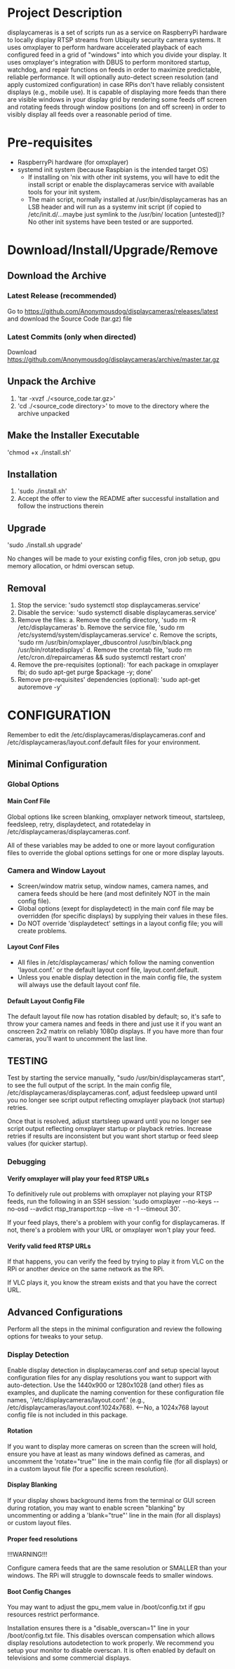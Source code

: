 # Project Description
displaycameras is a set of scripts run as a service on RaspberryPi hardware to locally display RTSP streams from Ubiquity security camera systems.  It uses omxplayer to perform hardware accelerated playback of each configured feed in a grid of "windows" into which you divide your display.  It uses omxplayer's integration with DBUS to perform monitored startup, watchdog, and repair functions on feeds in order to maximize predictable, reliable performance.  It will optionally auto-detect screen resolution (and apply customized configuration) in case RPis don't have reliably consistent displays (e.g., mobile use).  It is capable of displaying more feeds than there are visible windows in your display grid by rendering some feeds off screen and rotating feeds through window positions (on and off screen) in order to visibly display all feeds over a reasonable period of time.

# Pre-requisites
* RaspberryPi hardware (for omxplayer)
* systemd init system (because Raspbian is the intended target OS)
  * If installing on 'nix with other init systems, you will have to edit the install script or enable the displaycameras service with available tools for your init system.
  * The main script, normally installed at /usr/bin/displaycameras has an LSB header and will run as a systemv init script (if copied to /etc/init.d/...maybe just symlink to the /usr/bin/ location [untested])?  No other init systems have been tested or are supported.

# Download/Install/Upgrade/Remove
## Download the Archive
### Latest Release (recommended)
Go to https://github.com/Anonymousdog/displaycameras/releases/latest and download the Source Code (tar.gz) file
### Latest Commits (only when directed)
Download https://github.com/Anonymousdog/displaycameras/archive/master.tar.gz

## Unpack the Archive
1. 'tar -xvzf ./<source_code.tar.gz>'
2. 'cd ./<source_code directory>' to move to the directory where the archive unpacked

## Make the Installer Executable
'chmod +x ./install.sh'

## Installation
1. 'sudo ./install.sh'
2. Accept the offer to view the README after successful installation and follow the instructions therein

## Upgrade
'sudo ./install.sh upgrade'

No changes will be made to your existing config files, cron job setup, gpu memory allocation, or hdmi overscan setup.

## Removal
1. Stop the service: 'sudo systemctl stop displaycameras.service'
2. Disable the service: 'sudo systemctl disable displaycameras.service'
3. Remove the files:
	a. Remove the config directory, 'sudo rm -R /etc/displaycameras'
	b. Remove the service file, 'sudo rm /etc/systemd/system/displaycameras.service'
	c. Remove the scripts, 'sudo rm /usr/bin/omxplayer_dbuscontrol /usr/bin/black.png /usr/bin/rotatedisplays'
	d. Remove the crontab file, 'sudo rm /etc/cron.d/repaircameras && sudo systemctl restart cron'
4. Remove the pre-requisites (optional): 'for each package in omxplayer fbi; do sudo apt-get purge $package -y; done'
5. Remove pre-requisites' dependencies (optional): 'sudo apt-get autoremove -y'

# CONFIGURATION
Remember to edit the /etc/displaycameras/displaycameras.conf and /etc/displaycameras/layout.conf.default files for your environment.

## Minimal Configuration

### Global Options
#### Main Conf File
Global options like screen blanking, omxplayer network timeout, startsleep, feedsleep, retry, displaydetect, and rotatedelay in /etc/displaycameras/displaycameras.conf.

All of these variables may be added to one or more layout configuration files to override the global options settings for one or more display layouts.

### Camera and Window Layout
* Screen/window matrix setup, window names, camera names, and camera feeds should be here (and most definitely NOT in the main config file).
* Global options (exept for displaydetect) in the main conf file may be overridden (for specific displays) by supplying their values in these files.
* Do NOT override 'displaydetect' settings in a layout config file; you will create problems.
#### Layout Conf Files
* All files in /etc/displaycameras/ which follow the naming convention 'layout.conf.<display resolution>' or the default layout conf file, layout.conf.default.
* Unless you enable display detection in the main config file, the system will always use the default layout conf file.
#### Default Layout Config File
The default layout file now has rotation disabled by default; so, it's safe to throw your camera names and feeds in there and just use it if you want an onscreen 2x2 matrix on reliably 1080p displays.  If you have more than four cameras, you'll want to uncomment the last line.

## TESTING
Test by starting the service manually, "sudo /usr/bin/displaycameras start", to see the full output of the script.  In the main config file, /etc/displaycameras/displaycameras.conf, adjust feedsleep upward until you no longer see script output reflecting omxplayer playback (not startup) retries.

Once that is resolved, adjust startsleep upward until you no longer see script output reflecting omxplayer startup or playback retries.  Increase retries if results are inconsistent but you want short startup or feed sleep values (for quicker startup).

### Debugging
#### Verify omxplayer will play your feed RTSP URLs
To definitively rule out problems with omxplayer not playing your RTSP feeds, run the following in an SSH session:
'sudo omxplayer --no-keys --no-osd --avdict rtsp_transport:tcp <camera feed URL> --live -n -1 --timeout 30'.  
	
If your feed plays, there's a problem with your config for displaycameras.  If not, there's a problem with your URL or omxplayer won't play your feed.
#### Verify valid feed RTSP URLs
If that happens, you can verify the feed by trying to play it from VLC on the RPi or another device on the same network as the RPi.

If VLC plays it, you know the stream exists and that you have the correct URL.

## Advanced Configurations
Perform all the steps in the minimal configuration and review the following options for tweaks to your setup.
### Display Detection
Enable display detection in displaycameras.conf and setup special layout configuration files for any display resolutions you want to support with auto-detection.  Use the 1440x900 or 1280x1028 (and other) files as examples, and duplicate the naming convention for these configuration file names, '/etc/displaycameras/layout.conf.<display resolution>' (e.g., /etc/displaycameras/layout.conf.1024x768). <--No, a 1024x768 layout config file is not included in this package.

#### Rotation
If you want to display more cameras on screen than the screen will hold, ensure you have at least as many windows defined as cameras, and uncomment the 'rotate="true"' line in the main config file (for all displays) or in a custom layout file (for a specific screen resolution).

#### Display Blanking
If your display shows background items from the terminal or GUI screen during rotation, you may want to enable screen "blanking" by uncommenting or adding a 'blank="true"' line in the main (for all displays) or custom layout files.

#### Proper feed resolutions
!!!WARNING!!!

Configure camera feeds that are the same resolution or SMALLER than your windows.  The RPi will struggle to downscale feeds to smaller windows.

#### Boot Config Changes
You may want to adjust the gpu_mem value in /boot/config.txt if gpu resources restrict performance.

Installation ensures there is a "disable_overscan=1" line in your /boot/config.txt file.  This disables overscan compensation which allows display resolutions autodetection to work properly.  We recommend you setup your monitor to disable overscan.  It is often enabled by default on televisions and some commercial displays.
